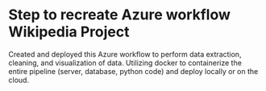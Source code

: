 # Step to recreate Azure workflow Wikipedia Project

Created and deployed this Azure workflow to perform data extraction, cleaning, and visualization of data. Utilizing docker to containerize the entire pipeline (server, database, python code) and deploy locally or on the cloud.
